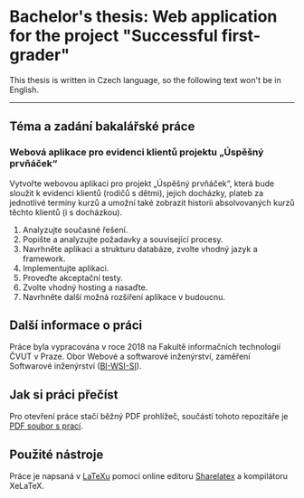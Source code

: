 # Bachelor's thesis: Web application for the project "Successful first-grader"
This thesis is written in Czech language, so the following text won't be in English.
***
## Téma a zadání bakalářské práce
### Webová aplikace pro evidenci klientů projektu „Úspěšný prvňáček“
Vytvořte webovou aplikaci pro projekt „Úspěšný prvňáček“, která bude sloužit k evidenci klientů (rodičů s dětmi), jejich docházky, plateb za jednotlivé termíny kurzů a umožní také zobrazit historii absolvovaných kurzů těchto klientů (i s docházkou).
 1. Analyzujte současné řešení.
 2. Popište a analyzujte požadavky a související procesy.
 3. Navrhněte aplikaci a strukturu databáze, zvolte vhodný jazyk a framework.
 4. Implementujte aplikaci.
 5. Proveďte akceptační testy.
 6. Zvolte vhodný hosting a nasaďte.
 7. Navrhněte další možná rozšíření aplikace v budoucnu.
## Další informace o práci
Práce byla vypracována v roce 2018 na Fakultě informačních technologií ČVUT v Praze. Obor Webové a softwarové inženýrství, zaměření Softwarové inženýrství ([BI-WSI-SI](http://bk.fit.cvut.cz/cz/plany/pl30010006.html)).
## Jak si práci přečíst
Pro otevření práce stačí běžný PDF prohlížeč, součástí tohoto repozitáře je [PDF soubor s prací](BP.pdf).
## Použité nástroje
Práce je napsaná v [LaTeXu](https://www.latex-project.org/about/) pomocí online editoru [Sharelatex](http://sharelatex.com/) a kompilátoru XeLaTeX.
